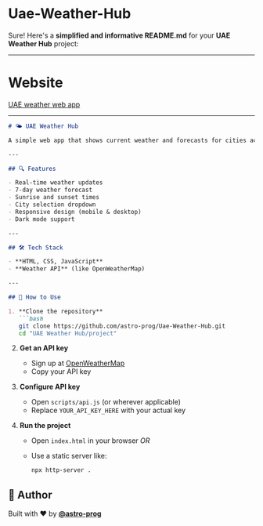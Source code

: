 # Uae-Weather-Hub
Sure! Here's a **simplified and informative README.md** for your **UAE Weather Hub** project:

---
# Website
[UAE weather web app](file:///C:/Users/Hp/Desktop/PROGS/PROJECTS/uae_weather_app.html)

---

````markdown
# 🌤️ UAE Weather Hub

A simple web app that shows current weather and forecasts for cities across the UAE.

---

## 🔍 Features

- Real-time weather updates
- 7-day weather forecast
- Sunrise and sunset times
- City selection dropdown
- Responsive design (mobile & desktop)
- Dark mode support

---

## 🛠️ Tech Stack

- **HTML, CSS, JavaScript**
- **Weather API** (like OpenWeatherMap)

---

## 🚀 How to Use

1. **Clone the repository**
   ```bash
   git clone https://github.com/astro-prog/Uae-Weather-Hub.git
   cd "UAE Weather Hub/project"
````

2. **Get an API key**

   * Sign up at [OpenWeatherMap](https://openweathermap.org/)
   * Copy your API key

3. **Configure API key**

   * Open `scripts/api.js` (or wherever applicable)
   * Replace `YOUR_API_KEY_HERE` with your actual key

4. **Run the project**

   * Open `index.html` in your browser
     *OR*
   * Use a static server like:

     ```bash
     npx http-server .
     

## 🙌 Author

Built with ❤️ by [**@astro-prog**](https://github.com/astro-prog)



